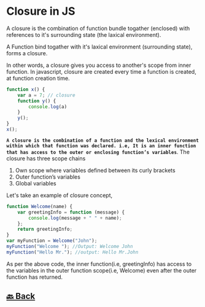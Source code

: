 <h1>Closure in JS</h1>

A closure is the combination of function bundle togather (enclosed) with references to it's surrounding state (the laxical environment).

A Function bind togather with it's laxical environment (surrounding state), forms a closure.

In other words, a closure gives you access to another's scope from inner function. In javascript, closure are created every time a function is created, at function creation time.

```javascript
function x() {
    var a = 7; // closure
    function y() {
        console.log(a)
    }
    y();
}
x();
```

**`A closure is the combination of a function and the lexical environment within which that function was declared. i.e, It is an inner function that has access to the outer or enclosing function’s variables`**. The closure has three scope chains

1. Own scope where variables defined between its curly brackets <br>
2. Outer function’s variables <br>
3. Global variables <br>

Let's take an example of closure concept,

```javascript
function Welcome(name) {
    var greetingInfo = function (message) {
        console.log(message + " " + name);
    };
    return greetingInfo;
}
var myFunction = Welcome("John");
myFunction("Welcome "); //Output: Welcome John
myFunction("Hello Mr."); //output: Hello Mr.John
```

As per the above code, the inner function(i.e, greetingInfo) has access to the variables in the outer function scope(i.e, Welcome) even after the outer function has returned.

<h2><a href="https://github.com/sanjay9616/JavaScript/blob/master/JavaScript-Tutorial/README.md"> 🔙 Back</a></h2>